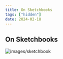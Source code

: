 ```yaml
---
title: On Sketchbooks
tags: ["hidden"]
date: 2024-02-18
---
```


## On Sketchbooks

![images/sketchbook](/images/sketchbook.png)